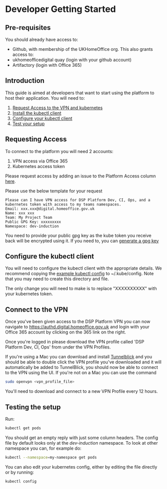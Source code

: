 # Developer Getting Started

## Pre-requisites
You should already have access to:

* Github, with membership of the UKHomeOffice org. This also grants access to:
* ukhomeofficedigital quay (login with your github account)
* Artifactory (login with Office 365)

## Introduction
This guide is aimed at developers that want to start using the platform to host their application.
You will need to:

1. [Request Access to the VPN and kubernetes](#requesting-access)
2. [Install the kubectl client](http://kubernetes.io/docs/user-guide/prereqs/)
3. [Configure your kubectl client](#configure-the-kubectl-client)
4. [Test your setup](#testing-the-setup)

## Requesting Access
To connect to the platform you will need 2 accounts:

1. VPN access via Office 365
2. Kubernetes access token

Please request access by adding an issue to the Platform Access column [here](https://github.com/UKHomeOffice/hosting-platform-bau/projects/1).

Please use the below template for your request

```
Please can I have VPN access for DSP Platform Dev, CI, Ops, and a kubernetes token with access to my teams namespaces.  
Email: xxx.xxx@digital.homeoffice.gov.uk  
Name: xxx xxx  
Team: My Project Team  
Public GPG Key: xxxxxxxxx
Namespace: dev-induction
```
You need to provide your public gpg key as the kube token you receive back will be encrypted using it. If you need to, you can [generate a gpg key](https://help.github.com/articles/generating-a-new-gpg-key/)

## Configure the kubectl client
You will need to configure the kubectl client with the appropriate details.
We recommend copying the [example kubectl config](resources/kubeconfig) to ~/.kube/config. Note that you may need to create this directory and file.

The only change you will need to make is to replace "XXXXXXXXXX" with your kubernetes token.

## Connect to the VPN
Once you've been given access to the DSP Platform VPN you can now navigate to https://authd.digital.homeoffice.gov.uk and login with your Office 365 account by clicking on the 365 link on the right.

Once you're logged in please download the VPN profile called 'DSP Platform Dev, CI, Ops' from under the VPN Profiles.

If you're using a Mac you can download and install [Tunnelblick](https://tunnelblick.net/) and you should be able to double click the VPN profile you've downloaded and it will automatically be added to TunnelBlick, you should now be able to connect to the VPN using the UI.
If you're not on a Mac you can use the command
```bash
sudo openvpn <vpn_profile_file>
```
You'll need to download and connect to a new VPN Profile every 12 hours.

## Testing the setup
Run:
```bash
kubectl get pods
```
You should get an empty reply with just some column headers. The config file by default looks only at the *dev-induction* namespace. 
To look at other namespace you can, for example do:
```bash
kubectl --namespace=my-namespace get pods 
```
You can also edit your kubernetes config, either by editing the file directly or by running:
```
kubectl config
```
